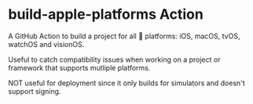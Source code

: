# build-apple-platforms Action

A GitHub Action to build a project for all  platforms: iOS, macOS, tvOS, watchOS and visionOS.

Useful to catch compatibility issues when working on a project or framework that supports mutliple platforms.

NOT useful for deployment since it only builds for simulators and doesn't support signing.
